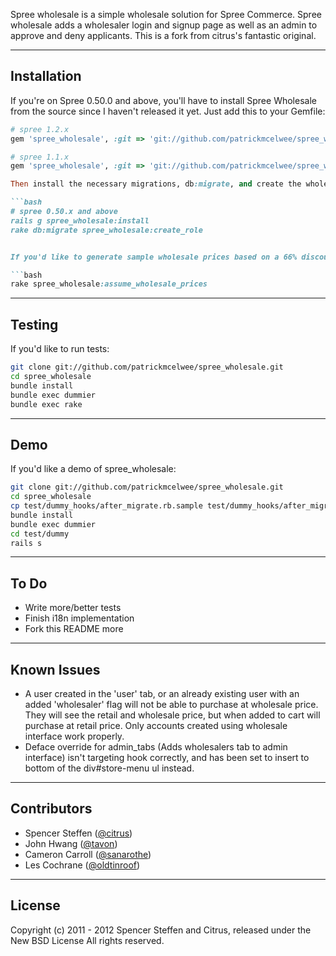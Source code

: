 
Spree wholesale is a simple wholesale solution for Spree Commerce. Spree wholesale adds a wholesaler login and signup page as well as an admin to approve and deny applicants. This is a fork from citrus's fantastic original.


------------------------------------------------------------------------------
Installation
------------------------------------------------------------------------------

If you're on Spree 0.50.0 and above, you'll have to install Spree Wholesale from the source since I haven't released it yet. Just add this to your Gemfile:

```ruby
# spree 1.2.x
gem 'spree_wholesale', :git => 'git://github.com/patrickmcelwee/spree_wholesale', :branch => 'master'

# spree 1.1.x
gem 'spree_wholesale', :git => 'git://github.com/patrickmcelwee/spree_wholesale', :branch => '1.1.x'

Then install the necessary migrations, db:migrate, and create the wholesale role:

```bash
# spree 0.50.x and above
rails g spree_wholesale:install
rake db:migrate spree_wholesale:create_role


If you'd like to generate sample wholesale prices based on a 66% discount:

```bash
rake spree_wholesale:assume_wholesale_prices
```


------------------------------------------------------------------------------
Testing
------------------------------------------------------------------------------

If you'd like to run tests:

```bash
git clone git://github.com/patrickmcelwee/spree_wholesale.git
cd spree_wholesale
bundle install
bundle exec dummier
bundle exec rake
```


------------------------------------------------------------------------------
Demo
------------------------------------------------------------------------------

If you'd like a demo of spree_wholesale:

```bash
git clone git://github.com/patrickmcelwee/spree_wholesale.git
cd spree_wholesale
cp test/dummy_hooks/after_migrate.rb.sample test/dummy_hooks/after_migrate.rb
bundle install
bundle exec dummier
cd test/dummy
rails s
```


------------------------------------------------------------------------------
To Do
------------------------------------------------------------------------------

* Write more/better tests
* Finish i18n implementation
* Fork this README more


------------------------------------------------------------------------------
Known Issues
------------------------------------------------------------------------------

* A user created in the 'user' tab, or an already existing user with an added 'wholesaler' flag will not be able to purchase at wholesale price. They will see the retail and wholesale price, but when added to cart will purchase at retail price. Only accounts created using wholesale interface work properly.
* Deface override for admin_tabs (Adds wholesalers tab to admin interface) isn't targeting hook correctly, and has been set to insert to bottom of the div#store-menu ul instead.


------------------------------------------------------------------------------
Contributors
------------------------------------------------------------------------------

* Spencer Steffen ([@citrus](https://github.com/citrus))
* John Hwang      ([@tavon](https://github.com/tavon))
* Cameron Carroll ([@sanarothe](https://github.com/sanarothe))
* Les Cochrane    ([@oldtinroof](https://github.com/oldtinroof))


------------------------------------------------------------------------------
License
------------------------------------------------------------------------------

Copyright (c) 2011 - 2012 Spencer Steffen and Citrus, released under the New BSD License All rights reserved.
